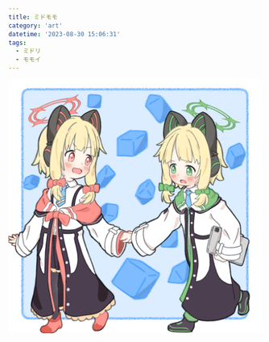 ```yaml
---
title: ミドモモ
category: 'art'
datetime: '2023-08-30 15:06:31'
tags:
  - ミドリ
  - モモイ
---
```


![img](img/イラスト29.png)
